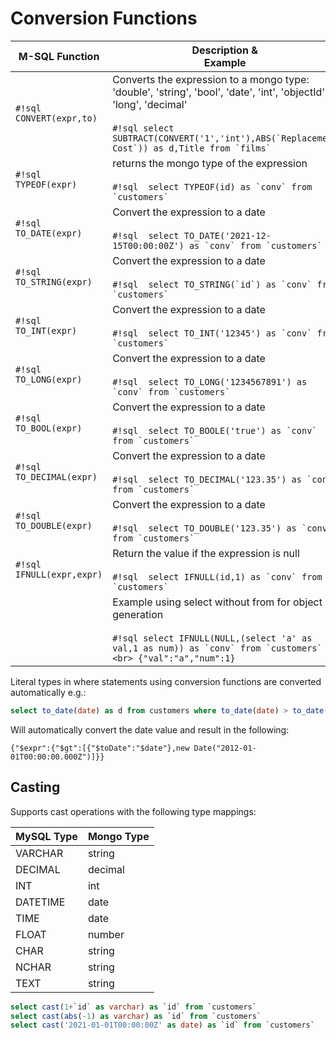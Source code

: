 # Conversion Functions

| M-SQL Function            | Description &<br/> Example                                                                                                                                                                                                    |
| ------------------------- | ----------------------------------------------------------------------------------------------------------------------------------------------------------------------------------------------------------------------------- |
| `#!sql CONVERT(expr,to)`  | Converts the expression to a mongo type: 'double', 'string', 'bool', 'date', 'int', 'objectId', 'long', 'decimal' <br/><br/> `` #!sql select SUBTRACT(CONVERT('1','int'),ABS(`Replacement Cost`)) as d,Title from `films`  `` |
| `#!sql TYPEOF(expr)`      | returns the mongo type of the expression <br/><br/> `` #!sql  select TYPEOF(id) as `conv` from `customers`  ``                                                                                                                |
| `#!sql TO_DATE(expr)`     | Convert the expression to a date <br/><br/> `` #!sql  select TO_DATE('2021-12-15T00:00:00Z') as `conv` from `customers`  ``                                                                                                   |
| `#!sql TO_STRING(expr)`   | Convert the expression to a date <br/><br/> `` #!sql  select TO_STRING(`id`) as `conv` from `customers`  ``                                                                                                                   |
| `#!sql TO_INT(expr)`      | Convert the expression to a date <br/><br/> `` #!sql  select TO_INT('12345') as `conv` from `customers`  ``                                                                                                                   |
| `#!sql TO_LONG(expr)`     | Convert the expression to a date <br/><br/> `` #!sql  select TO_LONG('1234567891') as `conv` from `customers`  ``                                                                                                             |
| `#!sql TO_BOOL(expr)`     | Convert the expression to a date <br/><br/> `` #!sql  select TO_BOOLE('true') as `conv` from `customers`  ``                                                                                                                  |
| `#!sql TO_DECIMAL(expr)`  | Convert the expression to a date <br/><br/> `` #!sql  select TO_DECIMAL('123.35') as `conv` from `customers`  ``                                                                                                              |
| `#!sql TO_DOUBLE(expr)`   | Convert the expression to a date <br/><br/> `` #!sql  select TO_DOUBLE('123.35') as `conv` from `customers`  ``                                                                                                               |
| `#!sql IFNULL(expr,expr)` | Return the value if the expression is null <br/><br/> `` #!sql  select IFNULL(id,1) as `conv` from `customers`  ``                                                                                                            |
|                           | Example using select without from for object generation <br/><br/> `` #!sql select IFNULL(NULL,(select 'a' as val,1 as num)) as `conv` from `customers` <br> {"val":"a","num":1} ``                                           |

Literal types in where statements using conversion functions are converted automatically e.g.:

```sql
select to_date(date) as d from customers where to_date(date) > to_date('2012-01-01')
```

Will automatically convert the date value and result in the following:

```
{"$expr":{"$gt":[{"$toDate":"$date"},new Date("2012-01-01T00:00:00.000Z")]}}
```

## Casting

Supports cast operations with the following type mappings:

| MySQL Type | Mongo Type |
| ---------- | ---------- |
| VARCHAR    | string     |
| DECIMAL    | decimal    |
| INT        | int        |
| DATETIME   | date       |
| TIME       | date       |
| FLOAT      | number     |
| CHAR       | string     |
| NCHAR      | string     |
| TEXT       | string     |

```sql
select cast(1+`id` as varchar) as `id` from `customers`
select cast(abs(-1) as varchar) as `id` from `customers`
select cast('2021-01-01T00:00:00Z' as date) as `id` from `customers`
```
